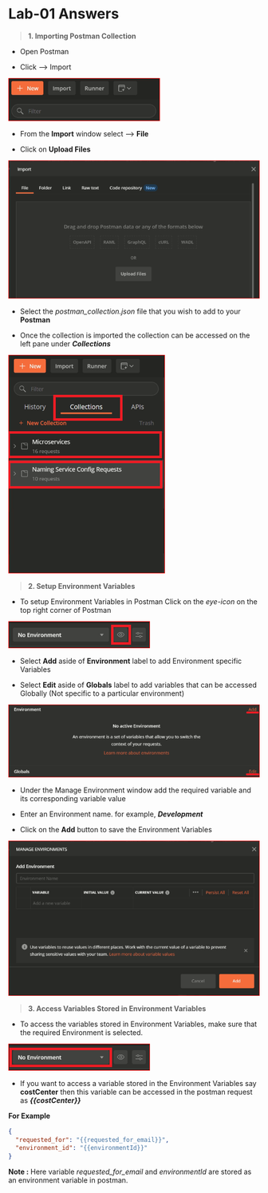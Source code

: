 # Lab-01 Answers

> **1. Importing Postman Collection**

- Open Postman

- Click --> Import

![import_postman_collection](images/postman_import.png)
- From the **Import** window select --> **File**

- Click on **Upload Files**

![postman_import_window](images/postman_import_window.png)

- Select the *postman_collection.json*  file that you wish to add to your **Postman**

- Once the collection is imported the collection can be accessed on the left pane under ***Collections*** 

![collection_view](images/collection.png)


> **2. Setup Environment Variables**

- To setup Environment Variables in Postman Click on the *eye-icon* on the top right corner of Postman

![postman_env_var](images/env_var.png)

- Select **Add** aside of **Environment** label to add Environment specific Variables

- Select **Edit** aside of **Globals** label to add variables that can be accessed Globally (Not specific to a particular environment)

![add_environment_variables](images/env_var_view.png)

- Under the Manage Environment window add the required variable and its corresponding variable value

- Enter an Environment name. for example, ***Development***

- Click on the **Add** button to save the Environment Variables

![manage_environment](images/manage_variable.png)


> **3. Access Variables Stored in Environment Variables**

- To access the variables stored in Environment Variables, make sure that the required Environment is selected.

![selected_environment](images/env_var_select.png)

- If you want to access a variable stored in the Environment Variables say **costCenter** then this variable can be accessed in the postman request as ***{{costCenter}}***

**For Example**
```json
{
  "requested_for": "{{requested_for_email}}",
  "environment_id": "{{environmentId}}"
}
```

**Note :** Here variable *requested_for_email* and *environmentId* are stored as an environment variable in postman.
